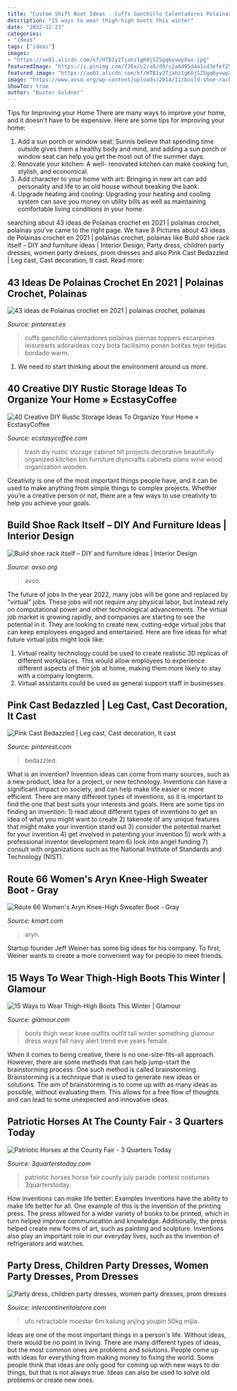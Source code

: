 ```yaml
---
title: "Custom Shift Boot Ideas - Cuffs Ganchillo Calentadores Polainas Piernas Toppers Escarpines Leisurearts Adoraideas Cozy Bota Facilisimo Ponen Botitas Tejer Tejidas Bordado Warm"
description: "15 ways to wear thigh-high boots this winter"
date: "2022-12-23"
categories:
- "ideas"
tags: ["ideas"]
images:
- "https://ae01.alicdn.com/kf/HTB1y2Tjahz1gK0jSZSgq6yvwpXax.jpg"
featuredImage: "https://i.pinimg.com/736x/c2/a8/d9/c2a8d95d4a1cd3efef25e531d972aa59.jpg"
featured_image: "https://ae01.alicdn.com/kf/HTB1y2Tjahz1gK0jSZSgq6yvwpXax.jpg"
image: "https://www.avso.org/wp-content/uploads/2014/11/build-shoe-rack-itself-diy-and-furniture-ideas-1415192873.jpg"
ShowToc: true
author: "Buster Goldner"
---
```



Tips for Improving your Home
There are many ways to improve your home, and it doesn't have to be expensive. Here are some tips for improving your home: 
1. Add a sun porch or window seat: Sunnis believe that spending time outside gives them a healthy body and mind, and adding a sun porch or window seat can help you get the most out of the summer days. 
2. Renovate your kitchen: A well- renovated kitchen can make cooking fun, stylish, and economical. 
3. Add character to your home with art: Bringing in new art can add personality and life to an old house without breaking the bank. 
4. Upgrade heating and cooling: Upgrading your heating and cooling system can save you money on utility bills as well as maintaining comfortable living conditions in your home.

	

		
searching about 43 ideas de Polainas crochet en 2021 | polainas crochet, polainas you've came to the right page. We have 8 Pictures about 43 ideas de Polainas crochet en 2021 | polainas crochet, polainas like Build shoe rack itself – DIY and furniture ideas | Interior Design, Party dress, children party dresses, women party dresses, prom dresses and also Pink Cast Bedazzled | Leg cast, Cast decoration, It cast. Read more:
		
    
## 43 Ideas De Polainas Crochet En 2021 | Polainas Crochet, Polainas

<img loading=lazy src="https://i.pinimg.com/474x/49/02/db/4902db12a2652e9380dae08af1b22c1c--crochet-boot-cuffs-crochet-boots.jpg" onerror="this.onerror=null;this.src='https://tse2.mm.bing.net/th?id=OIP.cLzyC_qFfjUYFeZ17e6_YAAAAA&amp;pid=15.1';" alt="43 ideas de Polainas crochet en 2021 | polainas crochet, polainas">

_Source: pinterest.es_

>cuffs ganchillo calentadores polainas piernas toppers escarpines leisurearts adoraideas cozy bota facilisimo ponen botitas tejer tejidas bordado warm. 

	

1. We need to start thinking about the environment around us more.

    
## 40 Creative DIY Rustic Storage Ideas To Organize Your Home » EcstasyCoffee

<img loading=lazy src="https://i2.wp.com/www.ecstasycoffee.com/wp-content/uploads/2016/08/Tilt-out-trash-cabinet.jpg" onerror="this.onerror=null;this.src='https://tse3.mm.bing.net/th?id=OIP.wMGrCLNxf0dXSyIc9wxgFgHaMy&amp;pid=15.1';" alt="40 Creative DIY Rustic Storage Ideas To Organize Your Home » EcstasyCoffee">

_Source: ecstasycoffee.com_

>trash diy rustic storage cabinet tilt projects decorative beautifully organized kitchen bin furniture diyncrafts cabinets plans wine wood organization wooden. 

	

Creativity is one of the most important things people have, and it can be used to make anything from simple things to complex projects. Whether you’re a creative person or not, there are a few ways to use creativity to help you achieve your goals.

    
## Build Shoe Rack Itself – DIY And Furniture Ideas | Interior Design

<img loading=lazy src="https://www.avso.org/wp-content/uploads/2014/11/build-shoe-rack-itself-diy-and-furniture-ideas-1415192873.jpg" onerror="this.onerror=null;this.src='https://tse2.mm.bing.net/th?id=OIP.Dfb4zSka621sNaBgXv_BUgHaLG&amp;pid=15.1';" alt="Build shoe rack itself – DIY and furniture ideas | Interior Design">

_Source: avso.org_

>avso. 

	

The future of jobs
In the year 2022, many jobs will be gone and replaced by "virtual" jobs. These jobs will not require any physical labor, but instead rely on computational power and other technological advancements. The virtual job market is growing rapidly, and companies are starting to see the potential in it. They are looking to create new, cutting-edge virtual jobs that can keep employees engaged and entertained. Here are five ideas for what future virtual jobs might look like: 
1. Virtual reality technology could be used to create realistic 3D replicas of different workplaces. This would allow employees to experience different aspects of their job at home, making them more likely to stay with a company longterm. 
2. Virtual assistants could be used as general support staff in businesses.

    
## Pink Cast Bedazzled | Leg Cast, Cast Decoration, It Cast

<img loading=lazy src="https://i.pinimg.com/736x/c2/a8/d9/c2a8d95d4a1cd3efef25e531d972aa59.jpg" onerror="this.onerror=null;this.src='https://tse3.mm.bing.net/th?id=OIP.XOxC1ZH84DwLd5CR0FJwhAHaJ3&amp;pid=15.1';" alt="Pink Cast Bedazzled | Leg cast, Cast decoration, It cast">

_Source: pinterest.com_

>bedazzled. 

	

What is an invention?
Invention ideas can come from many sources, such as a new product, Idea for a project, or new technology. Inventions can have a significant impact on society, and can help make life easier or more efficient. There are many different types of inventions, so it is important to find the one that best suits your interests and goals. Here are some tips on finding an invention: 1) read about different types of inventions to get an idea of what you might want to create 2) takenote of any unique features that might make your invention stand out 3) consider the potential market for your invention 4) get involved in patenting your invention 5) work with a professional inventor development team 6) look into angel funding 7) consult with organizations such as the National Institute of Standards and Technology (NIST).

    
## Route 66 Women&#039;s Aryn Knee-High Sweater Boot - Gray

<img loading=lazy src="https://c.shld.net/rpx/i/s/i/spin/-122/prod_23295126912??hei=64&amp;wid=64&amp;qlt=50" onerror="this.onerror=null;this.src='https://tse4.mm.bing.net/th?id=OIP.oxLz2jt6nyRXG5NEy9dpJgHaHa&amp;pid=15.1';" alt="Route 66 Women&#039;s Aryn Knee-High Sweater Boot - Gray">

_Source: kmart.com_

>aryn. 

	

Startup founder Jeff Weiner has some big ideas for his company. To first, Weiner wants to create a more convenient way for people to meet friends.

    
## 15 Ways To Wear Thigh-High Boots This Winter | Glamour

<img loading=lazy src="https://media.glamour.com/photos/56964d19eaefd309768d4d31/master/w_1024,c_limit/fashion-2015-11-thigh-high-boots-outfit-ideas-something-navy-main.jpg" onerror="this.onerror=null;this.src='https://tse1.mm.bing.net/th?id=OIP.qu6Sh1HObJIbd8KNBtls5AHaLG&amp;pid=15.1';" alt="15 Ways to Wear Thigh-High Boots This Winter | Glamour">

_Source: glamour.com_

>boots thigh wear knee outfits outfit tall winter something glamour dress ways fall navy alert trend eve years female. 

	

When it comes to being creative, there is no one-size-fits-all approach. However, there are some methods that can help jump-start the brainstorming process. One such method is called brainstorming. Brainstorming is a technique that is used to generate new ideas or solutions. The aim of brainstorming is to come up with as many ideas as possible, without evaluating them. This allows for a free flow of thoughts and can lead to some unexpected and innovative ideas.

    
## Patriotic Horses At The County Fair - 3 Quarters Today

<img loading=lazy src="http://3quarterstoday.com/wp-content/uploads/2014/08/IMG952924-301.jpg" onerror="this.onerror=null;this.src='https://tse1.mm.bing.net/th?id=OIP.Zregt5rT2uj-Q5IwhddgWQHaJ4&amp;pid=15.1';" alt="Patriotic Horses at the County Fair - 3 Quarters Today">

_Source: 3quarterstoday.com_

>patriotic horses horse fair county july parade contest costumes 3quarterstoday. 

	

How inventions can make life better: Examples
Inventions have the ability to make life better for all. One example of this is the invention of the printing press. The press allowed for a wider variety of books to be printed, which in turn helped improve communication and knowledge. Additionally, the press helped create new forms of art, such as painting and sculpture. Inventions also play an important role in our everyday lives, such as the invention of refrigerators and watches.

    
## Party Dress, Children Party Dresses, Women Party Dresses, Prom Dresses

<img loading=lazy src="https://ae01.alicdn.com/kf/HTB1y2Tjahz1gK0jSZSgq6yvwpXax.jpg" onerror="this.onerror=null;this.src='https://tse1.mm.bing.net/th?id=OIP.FW9wVB3PuDTqrLpLD7ydnQHaNJ&amp;pid=15.1';" alt="Party dress, children party dresses, women party dresses, prom dresses">

_Source: intercontinentalstore.com_

>ufo retractable moestar 6m kalung anjing youpin 50kg mijia. 

	

Ideas are one of the most important things in a person's life. Without ideas, there would be no point in living. There are many different types of ideas, but the most common ones are problems and solutions. People come up with ideas for everything from making money to fixing the world. Some people think that ideas are only good for coming up with new ways to do things, but that is not always true. Ideas can also be used to solve old problems or create new ones.

